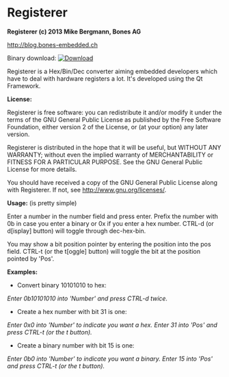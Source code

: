 Registerer
=======

**Registerer (c) 2013 Mike Bergmann, Bones AG**

<http://blog.bones-embedded.ch>

Binary download:  [ ![Download](https://api.bintray.com/packages/mikebergmann/generic/Registerer/images/download.png) ](https://bintray.com/mikebergmann/generic/Registerer/_latestVersion)

Registerer is a Hex/Bin/Dec converter aiming embedded developers which have to deal with hardware 
registers a lot. It's developed using the Qt Framework.

**License:**

Registerer is free software: you can redistribute it and/or modify it under the terms of the GNU General Public License as published by the Free Software Foundation, either version 2 of the License, or (at your option) any later version.

Registerer is distributed in the hope that it will be useful, but WITHOUT ANY WARRANTY; without even the implied warranty of MERCHANTABILITY or FITNESS FOR A PARTICULAR PURPOSE.  See the GNU General Public License for more details.

You should have received a copy of the GNU General Public License along with Registerer. If not, see <http://www.gnu.org/licenses/>.


**Usage:**
(is pretty simple)

Enter a number in the number field and press enter. Prefix the number with 0b in case you enter a binary or 0x if you enter a hex number. CTRL-d (or d[isplay] button) will toggle through dec-hex-bin.
	
You may show a bit position pointer by entering the position into the pos field. CTRL-t (or the t[oggle] button) will toggle the bit at the position pointed by 'Pos'.

**Examples:**

* Convert binary 10101010 to hex:
  
*Enter 0b10101010 into 'Number' and press CTRL-d twice.*

* Create a hex number with bit 31 is one:

*Enter 0x0 into 'Number' to indicate you want a hex.*
*Enter 31 into 'Pos' and press CTRL-t (or the t button).*

* Create a binary number with bit 15 is one:

*Enter 0b0 into 'Number' to indicate you want a binary.*
*Enter 15 into 'Pos' and press CTRL-t (or the t button).*
